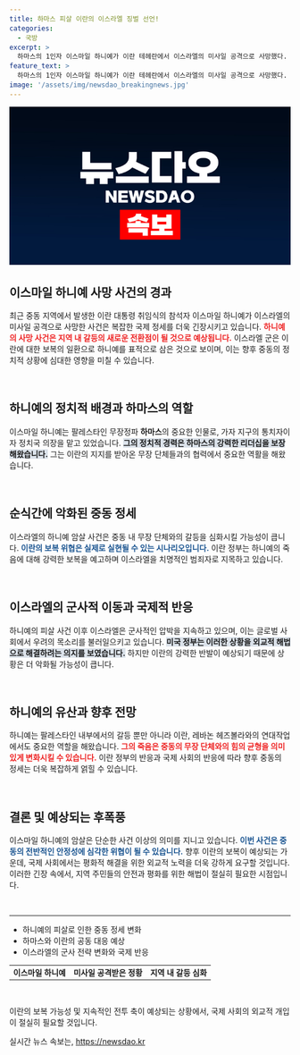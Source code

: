 ```yaml
---
title: 하마스 피살 이란의 이스라엘 징벌 선언!
categories:
  - 국방
excerpt: >
  하마스의 1인자 이스마일 하니예가 이란 테헤란에서 이스라엘의 미사일 공격으로 사망했다. 이란은 강력한 보복을 경고하며 중동 정세가 극심한 긴장 상태에 접어들고 있다. 과연 이 사태가 갈등을 더욱 격화시킬 것인지 주목된다!
feature_text: >
  하마스의 1인자 이스마일 하니예가 이란 테헤란에서 이스라엘의 미사일 공격으로 사망했다. 이란은 강력한 보복을 경고하며 중동 정세가 극심한 긴장 상태에 접어들고 있다. 과연 이 사태가 갈등을 더욱 격화시킬 것인지 주목된다!
image: '/assets/img/newsdao_breakingnews.jpg'
---
```


<p><img src="/assets/img/newsdao_breakingnews.jpg" alt="ranknews 속보" /></p>

<h2 data-ke-size="size26">이스마일 하니예 사망 사건의 경과</h2>

<p data-ke-size="size16">최근 중동 지역에서 발생한 이란 대통령 취임식의 참석자 이스마일 하니예가 이스라엘의 미사일 공격으로 사망한 사건은 복잡한 국제 정세를 더욱 긴장시키고 있습니다. <b><span style="color: #ee2323;">하니예의 사망 사건은 지역 내 갈등의 새로운 전환점이 될 것으로 예상됩니다.</span></b> 이스라엘 군은 이란에 대한 보복의 일환으로 하니예를 표적으로 삼은 것으로 보이며, 이는 향후 중동의 정치적 상황에 심대한 영향을 미칠 수 있습니다.</p>

<p data-ke-size="size16">&nbsp;</p>

<h2 data-ke-size="size26">하니예의 정치적 배경과 하마스의 역할</h2>

<p data-ke-size="size16">이스마일 하니예는 팔레스타인 무장정파 <b>하마스</b>의 중요한 인물로, 가자 지구의 통치자이자 정치국 의장을 맡고 있었습니다. <b><span style="background-color: #21538527;">그의 정치적 경력은 하마스의 강력한 리더십을 보장해왔습니다.</span></b> 그는 이란의 지지를 받아온 무장 단체들과의 협력에서 중요한 역활을 해왔습니다.</p>

<p data-ke-size="size16">&nbsp;</p>

<h2 data-ke-size="size26">순식간에 악화된 중동 정세</h2>

<p data-ke-size="size16">이스라엘의 하니예 암살 사건은 중동 내 무장 단체와의 갈등을 심화시킬 가능성이 큽니다. <b><span style="color: #1a5490;">이란의 보복 위협은 실제로 실현될 수 있는 시나리오입니다.</span></b> 이란 정부는 하니예의 죽음에 대해 강력한 보복을 예고하며 이스라엘을 치명적인 범죄자로 지목하고 있습니다.</p>

<p data-ke-size="size16">&nbsp;</p>

<h2 data-ke-size="size26">이스라엘의 군사적 이동과 국제적 반응</h2>

<p data-ke-size="size16">하니예의 피살 사건 이후 이스라엘은 군사적인 압박을 지속하고 있으며, 이는 글로벌 사회에서 우려의 목소리를 불러일으키고 있습니다. <b><span style="background-color: #21538527;">미국 정부는 이러한 상황을 외교적 해법으로 해결하려는 의지를 보였습니다.</span></b> 하지만 이란의 강력한 반발이 예상되기 때문에 상황은 더 악화될 가능성이 큽니다.</p>

<p data-ke-size="size16">&nbsp;</p>

<h2 data-ke-size="size26">하니예의 유산과 향후 전망</h2>

<p data-ke-size="size16">하니예는 팔레스타인 내부에서의 갈등 뿐만 아니라 이란, 레바논 헤즈볼라와의 연대작업에서도 중요한 역할을 해왔습니다. <b><span style="color: #ee2323;">그의 죽음은 중동의 무장 단체와의 힘의 균형을 의미 있게 변화시킬 수 있습니다.</span></b> 이란 정부의 반응과 국제 사회의 반응에 따라 향후 중동의 정세는 더욱 복잡하게 얽힐 수 있습니다.</p>

<p data-ke-size="size16">&nbsp;</p>

<h2 data-ke-size="size26">결론 및 예상되는 후폭풍</h2>

<p data-ke-size="size16">이스마일 하니예의 암살은 단순한 사건 이상의 의미를 지니고 있습니다. <b><span style="color: #1a5490;">이번 사건은 중동의 전반적인 안정성에 심각한 위협이 될 수 있습니다.</span></b> 향후 이란의 보복이 예상되는 가운데, 국제 사회에서는 평화적 해결을 위한 외교적 노력을 더욱 강하게 요구할 것입니다. 이러한 긴장 속에서, 지역 주민들의 안전과 평화를 위한 해법이 절실히 필요한 시점입니다.</p>

<p data-ke-size="size16">&nbsp;</p>

<hr />

<ul>
    <li>하니예의 피살로 인한 중동 정세 변화</li>
    <li>하마스와 이란의 공동 대응 예상</li>
    <li>이스라엘의 군사 전략 변화와 국제 반응</li>
</ul>

<table style="width:100%">
    <tr>
        <td style="text-align: center; height: 17px;"><b>이스마일 하니예</b></td>
        <td style="text-align: center; height: 17px;"><b>미사일 공격받은 정황</b></td>
        <td style="text-align: center; height: 17px;"><b>지역 내 갈등 심화</b></td>
    </tr>
</table>

<p data-ke-size="size16">&nbsp;</p>

<p data-ke-size="size16">이란의 보복 가능성 및 지속적인 전투 축이 예상되는 상황에서, 국제 사회의 외교적 개입이 절실히 필요할 것입니다.</p>
실시간 뉴스 속보는, <a href="https://newsdao.kr" rel="dofollow">https://newsdao.kr</a>


